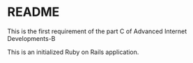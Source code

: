# README

This is the first requirement of the part C of Advanced Internet Developments-B

This is an initialized Ruby on Rails application.
